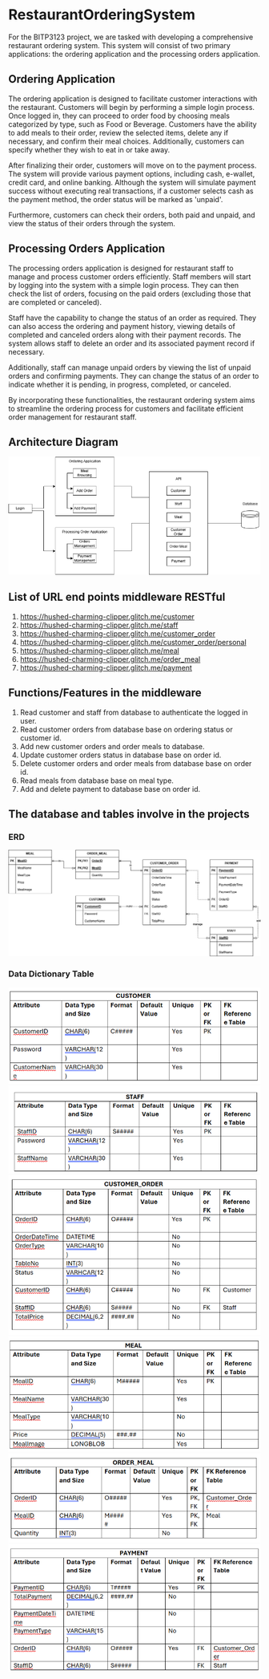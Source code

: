 # RestaurantOrderingSystem

For the BITP3123 project, we are tasked with developing a comprehensive restaurant ordering system. This system will consist of two primary applications: the ordering application and the processing orders application.

## Ordering Application
The ordering application is designed to facilitate customer interactions with the restaurant. Customers will begin by performing a simple login process. Once logged in, they can proceed to order food by choosing meals categorized by type, such as Food or Beverage. Customers have the ability to add meals to their order, review the selected items, delete any if necessary, and confirm their meal choices. Additionally, customers can specify whether they wish to eat in or take away.

After finalizing their order, customers will move on to the payment process. The system will provide various payment options, including cash, e-wallet, credit card, and online banking. Although the system will simulate payment success without executing real transactions, if a customer selects cash as the payment method, the order status will be marked as 'unpaid'.

Furthermore, customers can check their orders, both paid and unpaid, and view the status of their orders through the system.

## Processing Orders Application
The processing orders application is designed for restaurant staff to manage and process customer orders efficiently. Staff members will start by logging into the system with a simple login process. They can then check the list of orders, focusing on the paid orders (excluding those that are completed or canceled).

Staff have the capability to change the status of an order as required. They can also access the ordering and payment history, viewing details of completed and canceled orders along with their payment records. The system allows staff to delete an order and its associated payment record if necessary.

Additionally, staff can manage unpaid orders by viewing the list of unpaid orders and confirming payments. They can change the status of an order to indicate whether it is pending, in progress, completed, or canceled.

By incorporating these functionalities, the restaurant ordering system aims to streamline the ordering process for customers and facilitate efficient order management for restaurant staff.

## Architecture Diagram
![Architecture Diagram for Restaurant Ordering System](images/Architecture_Design.drawio.png)

## List of URL end points middleware RESTful
1. https://hushed-charming-clipper.glitch.me/customer
2. https://hushed-charming-clipper.glitch.me/staff
3. https://hushed-charming-clipper.glitch.me/customer_order
4. https://hushed-charming-clipper.glitch.me/customer_order/personal
5. https://hushed-charming-clipper.glitch.me/meal
6. https://hushed-charming-clipper.glitch.me/order_meal
7. https://hushed-charming-clipper.glitch.me/payment

## Functions/Features in the middleware
1. Read customer and staff from database to authenticate the logged in user.
2. Read customer orders from database base on ordering status or customer id.
3. Add new customer orders and order meals to database.
4. Update customer orders status in database base on order id.
5. Delete customer orders and order meals from database base on order id.
6. Read meals from database base on meal type.
7. Add and delete payment to database base on order id.

## The database and tables involve in the projects
### ERD
![ERD for Restaurant Ordering System](images/Food_Ordering_ERD.drawio.png)

### Data Dictionary Table
![Customer](images/Customer.png)
![Staff](images/Staff.png)
![Customer_Order](images/Customer_Order.png)
![Meal](images/Meal.png)
![Order_Meal](images/Order_Meal.png)
![Payment](images/Payment.png)
